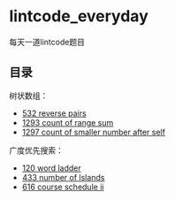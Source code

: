 # lintcode_everyday
每天一道lintcode题目

## 目录

树状数组：
- [532 reverse pairs](2020-08-26/532%20reverse-pairs.md)
- [1293 count of range sum](2020-08-27/1293%20count-of-range-sum.md)
- [1297 count of smaller number after self](2020-08-28/1297%20count%20of%20smaller%20numbers%20after%20self.md)

广度优先搜索：
- [120 word ladder](2020-08-29/120%20word-ladder.md)
- [433 number of lslands](2020-08-30/433%20number%20of%20islands.md)
- [616 course schedule ii](2020-08-31/616%20course%20schedule%20ii.md)